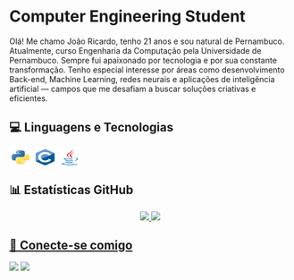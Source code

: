 # Computer Engineering Student

Olá! Me chamo João Ricardo, tenho 21 anos e sou natural de Pernambuco. Atualmente, curso Engenharia da Computação pela Universidade de Pernambuco. Sempre fui apaixonado por tecnologia e por sua constante transformação. Tenho especial interesse por áreas como desenvolvimento Back-end, Machine Learning, redes neurais e aplicações de inteligência artificial — campos que me desafiam a buscar soluções criativas e eficientes.

## 💻 Linguagens e Tecnologias

<div style="display: inline_block">
  <img align="center" alt="Python" height="30" width="40" src="https://raw.githubusercontent.com/devicons/devicon/master/icons/python/python-original.svg">
  <img align="center" alt="C" height="30" width="40" src="https://raw.githubusercontent.com/devicons/devicon/master/icons/c/c-original.svg">
  <img align="center" alt="Java" height="30" width="40" src="https://raw.githubusercontent.com/devicons/devicon/master/icons/java/java-original.svg">
</div>

## 📊 Estatísticas GitHub

<div align="center">
  <a href="https://github.com/JRicLP">
  <img height="180em" src="https://github-readme-stats.vercel.app/api?username=JRicLP&show_icons=true&theme=radical&include_all_commits=true&count_private=true"/>
  <img height="180em" src="https://github-readme-stats.vercel.app/api/top-langs/?username=JRicLP&layout=compact&langs_count=7&theme=radical"/>
</div>

## 🔗 Conecte-se comigo

<div> 
  <a href="https://www.linkedin.com/in/joão-ricardo-8454211b5" target="_blank"><img src="https://img.shields.io/badge/-LinkedIn-%230077B5?style=for-the-badge&logo=linkedin&logoColor=white" target="_blank"></a>
  <a href="https://github.com/JRicLP" target="_blank"><img src="https://img.shields.io/github/followers/JRicLP?label=Seguidores&style=for-the-badge" target="_blank"></a>
</div>

